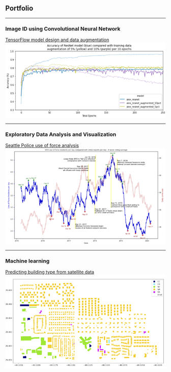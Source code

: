 ## Portfolio

---

### Image ID using Convolutional Neural Network

[TensorFlow model design and data augmentation](/Jupyter_Notebooks/CIFAR_CNN_id.html)
<img src="/Jupyter_Notebooks/images/CIFAR_CNN_model_training.png?raw=true"/>

---

### Exploratory Data Analysis and Visualization

[Seattle Police use of force analysis](/Jupyter_Notebooks/Seattle_Police_Use_of_Force.html)
<img src="images/SPD_Use_of_Force.png?raw=true"/>

---

### Machine learning 

[Predicting building type from satellite data](/Jupyter_Notebooks/predict_building_type_from_footprint.html)
<img src="/Jupyter_Notebooks/images/building_predictions.png?raw=true"/>

